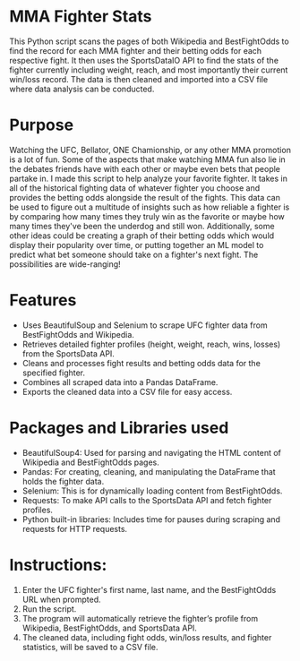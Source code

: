 # MMA Fighter Stats
This Python script scans the pages of both Wikipedia and BestFightOdds to find the record for each MMA fighter and their betting odds for each respective fight. It then uses the SportsDataIO API to find the stats of the fighter currently including weight, reach, and most importantly their current win/loss record. The data is then cleaned and imported into a CSV file where data analysis can be conducted.

# Purpose
Watching the UFC, Bellator, ONE Chamionship, or any other MMA promotion is a lot of fun. Some of the aspects that make watching MMA fun also lie in the debates friends have with each other or maybe even bets that people partake in. I made this script to help analyze your favorite fighter. It takes in all of the historical fighting data of whatever fighter you choose and provides the betting odds alongside the result of the fights. This data can be used to figure out a multitude of insights such as how reliable a fighter is by comparing how many times they truly win as the favorite or maybe how many times they've been the underdog and still won. Additionally, some other ideas could be creating a  graph of their betting odds which would display their popularity over time, or putting together an ML model to predict what bet someone should take on a fighter's next fight. The possibilities are wide-ranging!

# Features
- Uses BeautifulSoup and Selenium to scrape UFC fighter data from BestFightOdds and Wikipedia.
- Retrieves detailed fighter profiles (height, weight, reach, wins, losses) from the SportsData API.
- Cleans and processes fight results and betting odds data for the specified fighter.
- Combines all scraped data into a Pandas DataFrame.
- Exports the cleaned data into a CSV file for easy access.

# Packages and Libraries used
- BeautifulSoup4: Used for parsing and navigating the HTML content of Wikipedia and BestFightOdds pages.
- Pandas: For creating, cleaning, and manipulating the DataFrame that holds the fighter data.
- Selenium: This is for dynamically loading content from BestFightOdds.
- Requests: To make API calls to the SportsData API and fetch fighter profiles.
- Python built-in libraries: Includes time for pauses during scraping and requests for HTTP requests.

# Instructions:

1. Enter the UFC fighter's first name, last name, and the BestFightOdds URL when prompted.
2. Run the script.
3. The program will automatically retrieve the fighter’s profile from Wikipedia, BestFightOdds, and SportsData API.
4. The cleaned data, including fight odds, win/loss results, and fighter statistics, will be saved to a CSV file.
